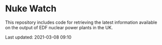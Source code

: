 # Nuke Watch

This repository includes code for retrieving the latest information available on the output of EDF nuclear power plants in the UK.

Last updated: 2021-03-08 09:10